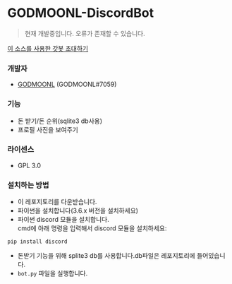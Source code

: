 # GODMOONL-DiscordBot
>현재 개발중입니다. 오류가 존재할 수 있습니다.

[이 소스를 사용한 갓봇 초대하기](https://discordapp.com/oauth2/authorize?client_id=547412284423536640&permissions=8&scope=bot)


### 개발자
- [GODMOONL](himoon345@gmail.com) (GODMOONL#7059)

### 기능
- 돈 받기/돈 순위(sqlite3 db사용)
- 프로필 사진을 보여주기

### 라이센스
- GPL 3.0

### 설치하는 방법
- 이 레포지토리를 다운받습니다.
- 파이썬을 설치합니다(3.6.x 버전을 설치하세요)
- 파이썬 discord 모듈을 설치합니다.   
  cmd에 아래 명령을 입력해서 discord 모듈을 설치하세요:
```
pip install discord
```
- 돈받기 기능을 위해 splite3 db를 사용합니다.db파일은 레포지토리에 들어있습니다.
- `bot.py` 파일을 실행합니다.
